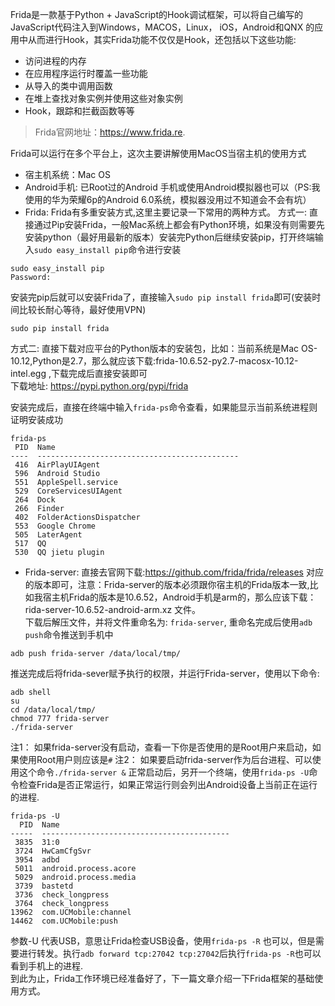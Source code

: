 Frida是一款基于Python + JavaScript的Hook调试框架，可以将自己编写的JavaScript代码注入到Windows，MACOS，Linux， iOS，Android和QNX 的应用中从而进行Hook，其实Frida功能不仅仅是Hook，还包括以下这些功能:

- 访问进程的内存
- 在应用程序运行时覆盖一些功能
- 从导入的类中调用函数
- 在堆上查找对象实例并使用这些对象实例
- Hook，跟踪和拦截函数等等

> Frida官网地址：https://www.frida.re.  

 Frida可以运行在多个平台上，这次主要讲解使用MacOS当宿主机的使用方式
 - 宿主机系统：Mac OS
 - Android手机: 已Root过的Android 手机或使用Android模拟器也可以（PS:我使用的华为荣耀6p的Android 6.0系统，模拟器没用过不知道会不会有坑）
 - Frida: Frida有多重安装方式,这里主要记录一下常用的两种方式。
 方式一:  直接通过Pip安装Frida，一般Mac系统上都会有Python环境，如果没有则需要先安装python（最好用最新的版本）安装完Python后继续安装pip，打开终端输入`sudo easy_install pip`命令进行安装
``` stylus
sudo easy_install pip
Password:
```
安装完pip后就可以安装Frida了，直接输入`sudo pip install frida`即可(安装时间比较长耐心等待，最好使用VPN)

``` stylus
sudo pip install frida
```

方式二: 直接下载对应平台的Python版本的安装包，比如：当前系统是Mac OS-10.12,Python是2.7，那么就应该下载:frida-10.6.52-py2.7-macosx-10.12-intel.egg ,下载完成后直接安装即可  
下载地址: https://pypi.python.org/pypi/frida  
 
安装完成后，直接在终端中输入`frida-ps`命令查看，如果能显示当前系统进程则证明安装成功
``` stylus
frida-ps
 PID  Name
----  ---------------------------------------------
 416  AirPlayUIAgent
 596  Android Studio
 551  AppleSpell.service
 529  CoreServicesUIAgent
 264  Dock
 266  Finder
 402  FolderActionsDispatcher
 553  Google Chrome
 505  LaterAgent
 517  QQ
 530  QQ jietu plugin
```
- Frida-server: 直接去官网下载:https://github.com/frida/frida/releases 对应的版本即可，注意：Frida-server的版本必须跟你宿主机的Frida版本一致,比如我宿主机Frida的版本是10.6.52，Android手机是arm的，那么应该下载：rida-server-10.6.52-android-arm.xz 文件。  
下载后解压文件，并将文件重命名为: `frida-server`, 重命名完成后使用`adb push`命令推送到手机中
``` stylus
adb push frida-server /data/local/tmp/
```
推送完成后将frida-sever赋予执行的权限，并运行Frida-server，使用以下命令:
``` stylus
adb shell
su
cd /data/local/tmp/
chmod 777 frida-server
./frida-server
```
注1： 如果frida-server没有启动，查看一下你是否使用的是Root用户来启动，如果使用Root用户则应该是`#`
注2： 如果要启动frida-server作为后台进程、可以使用这个命令`./frida-server &`
正常启动后，另开一个终端，使用`frida-ps -U`命令检查Frida是否正常运行，如果正常运行则会列出Android设备上当前正在运行的进程.
``` stylus
frida-ps -U
  PID  Name
-----  ------------------------------------------
 3835  31:0
 3724  HwCamCfgSvr
 3954  adbd
 5011  android.process.acore
 5029  android.process.media
 3739  bastetd
 3736  check_longpress
 3764  check_longpress
13962  com.UCMobile:channel
14462  com.UCMobile:push
```
参数-U 代表USB，意思让Frida检查USB设备，使用`frida-ps -R` 也可以，但是需要进行转发。执行`adb forward tcp:27042 tcp:27042`后执行`frida-ps -R`也可以看到手机上的进程.   
到此为止，Frida工作环境已经准备好了，下一篇文章介绍一下Frida框架的基础使用方式。